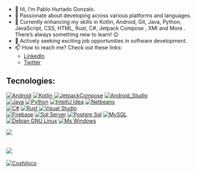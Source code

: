 - 👋 Hi, I’m Pablo Hurtado Gonzalo.
- 👀 Passionate about developing across various platforms and languages.
- 🌱 Currently enhancing my skills in Kotlin, Android, Git, Java, Python, JavaScript, CSS, HTML, Rust, C#, Jetpack Compose , XMl and More . There’s always something new to learn! 😉
- 💼 Actively seeking exciting job opportunities in software development.
- 📫 How to reach me? Check out these links:
     - [LinkedIn](https://www.linkedin.com/in/pablo-hurtado-gonzalo-9a5478237/)
     - [Twitter](https://twitter.com/willyfoca)



## Tecnologies:
[![Android](https://img.shields.io/badge/Android-3DDC84?style=for-the-badge&logo=android&logoColor=white&labelColor=3DDC84)]()
[![Kotlin](https://img.shields.io/badge/Kotlin-0095D5?style=for-the-badge&logo=kotlin&logoColor=white&labelColor=0095D5)]()
[![JetpackCompose](https://img.shields.io/badge/JetpackCompose-4285F4?style=for-the-badge&logo=jetpackcompose&logoColor=white&labelColor=4285F4)]()
[![Android_Studio](https://img.shields.io/badge/Android_Studio-3DDC84?style=for-the-badge&logo=android-studio&logoColor=white&labelColor=3DDC84)]()
</br>
[![Java](https://img.shields.io/badge/Java-007396?style=for-the-badge&logo=openjdk&logoColor=white&labelColor=007396)]()
[![Python](https://img.shields.io/badge/Python-007396?style=for-the-badge&logo=openjdk&logoColor=white&labelColor=007396)]()
[![IntelliJ Idea](https://img.shields.io/badge/IntelliJ_Idea-0071C5?style=for-the-badge&logo=intellijidea&logoColor=white&labelColor=1B6AC6)]()
[![Netbeans](https://img.shields.io/badge/NetBeans-1B6AC6?style=for-the-badge&logo=apachenetbeanside&logoColor=white&labelColor=1B6AC6)]()
</br>
[![C#](https://img.shields.io/badge/C_Sharp-007396?style=for-the-badge&logo=csharp&logoColor=white&labelColor=007396)]()
[![Rust](https://img.shields.io/badge/Rust-007396?style=for-the-badge&logo=openjdk&logoColor=white&labelColor=007396)]()
[![Visual Studio](https://img.shields.io/badge/VisualStudio-1B6AC6?style=for-the-badge&logo=visualstudio&logoColor=white&labelColor=1B6AC6)]()
</br>
[![Firebase](https://img.shields.io/badge/Firebase-FFCA28?style=for-the-badge&logo=firebase&logoColor=white&labelColor=FFCA28)]()
[![Sql Server](https://img.shields.io/badge/SqlServer-FFCA28?style=for-the-badge&logo=microsoftsqlserver&logoColor=white&labelColor=FFCA28)]()
[![Postgre Sql](https://img.shields.io/badge/PostgreSql-4479A1?style=for-the-badge&logo=postgresql&logoColor=white&labelColor=4479A1)]()
[![MySQL](https://img.shields.io/badge/MySQL-4479A1?style=for-the-badge&logo=mysql&logoColor=white&labelColor=4479A1)]()
</br>
[![Debian GNU Linux](https://img.shields.io/badge/Debian_GNU_Linux-A81D33?style=for-the-badge&logo=debian&logoColor=white&labelColor=A81D33)]()
[![Ms Windows](https://img.shields.io/badge/Windows-0078D6?style=for-the-badge&logo=windows&logoColor=white&labelColor=0078D6)]()
</br>

<a href="https://github.com/Coshiloco/github-readme-stats">
     <img align="center" src="https://github-readme-stats-six-lyart-84.vercel.app/api?username=Coshiloco&show_icons=true&count_private=true&theme=tokyonight&layout=compact" />
</a>
<br></br>
<br>
<a href="https://github.com/Coshiloco/github-readme-stats">
  <img align="center" src="https://github-readme-stats-six-lyart-84.vercel.app/api/top-langs/?username=Coshiloco&show_icons=true&theme=tokyonight&hide=typescript,HTML&layout=compact" />
</a>
<br></br>
<a href="https://github.com/Coshiloco/github-readme-stats">
  <img align="center" src="https://github-readme-streak-stats.herokuapp.com/?user=Coshiloco&count_private=true&theme=tokyonight" alt="Coshiloco" />
</a>
   

